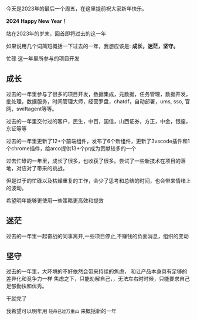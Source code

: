 


今天是2023年的最后一个周五，在这里提前祝大家新年快乐。

**2024 Happy New Year！**

站在2023年的岁末，回首即将过去的这一年

如果说用几个词简短概括一下过去的一年，我想应该是: **成长，迷茫，坚守。**



忙碌
这一年里所参与的项目开发


## 成长

过去的一年里参与了很多的项目开发，数据集成，元数据，任务管理，数据开发，批处理，数据服务，时间管理大师，经营罗盘，chatdf，自动部署，ums, sso, 官网，swiftagent等等。

过去的一年里交付过的客户，民生，中百，国信，山西证券，方正，中金，银座，东证等等

过去的一年里更新了12+个前端组件，发布了6个新组件，更新了3vscode插件和1个chrome插件，给arco提供13+个pr成为贡献较多的一个

过去忙碌的一年里，成长了很多，也收获了很多。尝试了一些新技术在项目的落地，对应对了带来的挑战。

但是过于的忙碌以及枯燥重复的工作，会少了思考和总结的时间，也会带来情绪上的波动。

希望明年能够更使用一些策略更高效和提效

## 迷茫

过去的一年里一起奋战的同事离开,一些项目停止,不赚钱的负面消息，组织的变动



## 坚守


过去的一年里，大环境的不好依然会带来持续的焦虑，
和让产品本身具有足够的差异化和竞争力一样
焦虑之下，只能劝解自己，，无法左右时时候，只能要求自己足够勤快和优秀。

干就完了


我希望可以明年用 `轻舟已过万重山` 来概括新的一年


